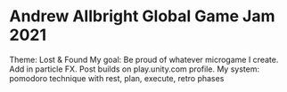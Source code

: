 # Andrew Allbright Global Game Jam 2021
Theme: Lost & Found
My goal: Be proud of whatever microgame I create. Add in particle FX. Post builds on play.unity.com profile.
My system: pomodoro technique with rest, plan, execute, retro phases
